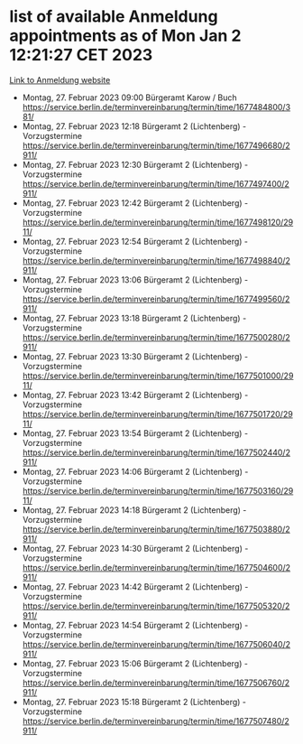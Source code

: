 # list of available Anmeldung appointments as of Mon Jan  2 12:21:27 CET 2023
[Link to Anmeldung website](https://service.berlin.de/terminvereinbarung/termin/tag.php?termin=0&anliegen[]=120686&dienstleisterlist=122210,122217,327316,122219,327312,122227,327314,122231,327346,122243,327348,122252,329742,122260,329745,122262,329748,122254,329751,122271,327278,122273,327274,122277,327276,330436,122280,327294,122282,327290,122284,327292,327539,122291,327270,122285,327266,122286,327264,122296,327268,150230,329760,122301,327282,122297,327286,122294,327284,122312,329763,122314,329775,122304,327330,122311,327334,122309,327332,122281,327352,122279,329772,122276,327324,122274,327326,122267,329766,122246,327318,122251,327320,122257,327322,122208,327298,122226,327300,121362,121364&herkunft=http%3A%2F%2Fservice.berlin.de%2Fdienstleistung%2F120686%2F)
- Montag, 27. Februar 2023 09:00 Bürgeramt Karow / Buch https://service.berlin.de/terminvereinbarung/termin/time/1677484800/381/
- Montag, 27. Februar 2023 12:18 Bürgeramt 2 (Lichtenberg) - Vorzugstermine https://service.berlin.de/terminvereinbarung/termin/time/1677496680/2911/
- Montag, 27. Februar 2023 12:30 Bürgeramt 2 (Lichtenberg) - Vorzugstermine https://service.berlin.de/terminvereinbarung/termin/time/1677497400/2911/
- Montag, 27. Februar 2023 12:42 Bürgeramt 2 (Lichtenberg) - Vorzugstermine https://service.berlin.de/terminvereinbarung/termin/time/1677498120/2911/
- Montag, 27. Februar 2023 12:54 Bürgeramt 2 (Lichtenberg) - Vorzugstermine https://service.berlin.de/terminvereinbarung/termin/time/1677498840/2911/
- Montag, 27. Februar 2023 13:06 Bürgeramt 2 (Lichtenberg) - Vorzugstermine https://service.berlin.de/terminvereinbarung/termin/time/1677499560/2911/
- Montag, 27. Februar 2023 13:18 Bürgeramt 2 (Lichtenberg) - Vorzugstermine https://service.berlin.de/terminvereinbarung/termin/time/1677500280/2911/
- Montag, 27. Februar 2023 13:30 Bürgeramt 2 (Lichtenberg) - Vorzugstermine https://service.berlin.de/terminvereinbarung/termin/time/1677501000/2911/
- Montag, 27. Februar 2023 13:42 Bürgeramt 2 (Lichtenberg) - Vorzugstermine https://service.berlin.de/terminvereinbarung/termin/time/1677501720/2911/
- Montag, 27. Februar 2023 13:54 Bürgeramt 2 (Lichtenberg) - Vorzugstermine https://service.berlin.de/terminvereinbarung/termin/time/1677502440/2911/
- Montag, 27. Februar 2023 14:06 Bürgeramt 2 (Lichtenberg) - Vorzugstermine https://service.berlin.de/terminvereinbarung/termin/time/1677503160/2911/
- Montag, 27. Februar 2023 14:18 Bürgeramt 2 (Lichtenberg) - Vorzugstermine https://service.berlin.de/terminvereinbarung/termin/time/1677503880/2911/
- Montag, 27. Februar 2023 14:30 Bürgeramt 2 (Lichtenberg) - Vorzugstermine https://service.berlin.de/terminvereinbarung/termin/time/1677504600/2911/
- Montag, 27. Februar 2023 14:42 Bürgeramt 2 (Lichtenberg) - Vorzugstermine https://service.berlin.de/terminvereinbarung/termin/time/1677505320/2911/
- Montag, 27. Februar 2023 14:54 Bürgeramt 2 (Lichtenberg) - Vorzugstermine https://service.berlin.de/terminvereinbarung/termin/time/1677506040/2911/
- Montag, 27. Februar 2023 15:06 Bürgeramt 2 (Lichtenberg) - Vorzugstermine https://service.berlin.de/terminvereinbarung/termin/time/1677506760/2911/
- Montag, 27. Februar 2023 15:18 Bürgeramt 2 (Lichtenberg) - Vorzugstermine https://service.berlin.de/terminvereinbarung/termin/time/1677507480/2911/
